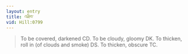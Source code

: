 ```yaml
---
layout: entry
title: འཐིབ་
vid: Hill:0799
---
```

> To be covered, darkened CD. To be cloudy, gloomy DK. To thicken, roll in (of clouds and smoke) DS. To thicken, obscure TC.
